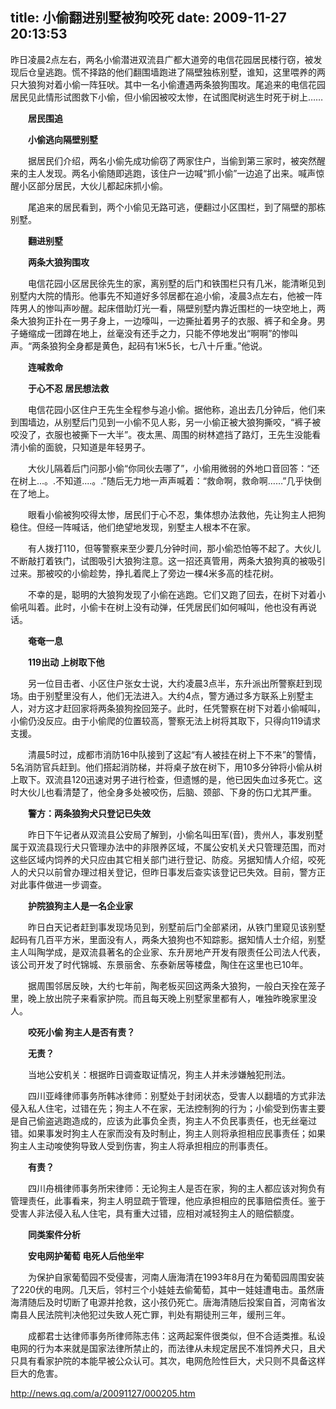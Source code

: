 title: 小偷翻进别墅被狗咬死
date: 2009-11-27 20:13:53
---

<p>
	昨日凌晨2点左右，两名小偷潜进双流县广都大道旁的电信花园居民楼行窃，被发现后仓皇逃跑。慌不择路的他们翻围墙跑进了隔壁独栋别墅，谁知，这里喂养的两只大狼狗对着小偷一阵狂吠。其中一名小偷遭遇两条狼狗围攻。尾追来的电信花园居民见此情形试图救下小偷，但小偷因被咬太惨，在试图爬树逃生时死于树上&hellip;&hellip;</p>
<p>
	　　<strong>居民围追</strong></p>
<p>
	　　<strong>小偷逃向隔壁别墅</strong></p>
<p>
	　　据居民们介绍，两名小偷先成功偷窃了两家住户，当偷到第三家时，被突然醒来的主人发现。两名小偷随即逃跑，该住户一边喊&ldquo;抓小偷&rdquo;一边追了出来。喊声惊醒小区部分居民，大伙儿都起床抓小偷。</p>
<p>
	　　尾追来的居民看到，两个小偷见无路可逃，便翻过小区围栏，到了隔壁的那栋别墅。</p>
<p>
	　　<strong>翻进别墅</strong></p>
<p>
	　　<strong>两条大狼狗围攻</strong></p>
<p>
	　　电信花园小区居民徐先生的家，离别墅的后门和铁围栏只有几米，能清晰见到别墅内大院的情形。他事先不知道好多邻居都在追小偷，凌晨3点左右，他被一阵阵男人的惨叫声吵醒。起床借助灯光一看，隔壁别墅内靠近围栏的一块空地上，两条大狼狗正扑在一男子身上，一边嚎叫，一边撕扯着男子的衣服、裤子和全身。男子蜷缩成一团蹲在地上，丝毫没有还手之力，只能不停地发出&ldquo;啊啊&rdquo;的惨叫声。&ldquo;两条狼狗全身都是黄色，起码有1米5长，七八十斤重。&rdquo;他说。</p>
<p>
	　　<strong>连喊救命</strong></p>
<p>
	　　<strong>于心不忍 居民想法救</strong></p>
<p>
	　　电信花园小区住户王先生全程参与追小偷。据他称，追出去几分钟后，他们来到围墙边，从别墅后门见到一小偷不见人影，另一小偷正被大狼狗撕咬，&ldquo;裤子被咬没了，衣服也被撕下一大半&rdquo;。夜太黑、周围的树林遮挡了路灯，王先生没能看清小偷的面貌，只知道是年轻男子。</p>
<p>
	　　大伙儿隔着后门问那小偷&ldquo;你同伙去哪了&rdquo;，小偷用微弱的外地口音回答：&ldquo;还在树上...。.不知道....。.&rdquo;随后无力地一声声喊着：&ldquo;救命啊，救命啊&hellip;&hellip;&rdquo;几乎快倒在了地上。</p>
<p>
	　　眼看小偷被狗咬得太惨，居民们于心不忍，集体想办法救他，先让狗主人把狗稳住。但经一阵喊话，他们绝望地发现，别墅主人根本不在家。</p>
<p>
	　　有人拨打110，但等警察来至少要几分钟时间，那小偷恐怕等不起了。大伙儿不断敲打着铁门，试图吸引大狼狗注意。这一招还真管用，两条大狼狗真的被吸引过来。那被咬的小偷趁势，挣扎着爬上了旁边一棵4米多高的桂花树。</p>
<p>
	　　不幸的是，聪明的大狼狗发现了小偷在逃跑。它们又跑了回去，在树下对着小偷吼叫着。此时，小偷卡在树上没有动弹，任凭居民们如何喊叫，他也没有再说话。</p>
<p>
	　　<strong>奄奄一息</strong></p>
<p>
	　　<strong>119出动 上树取下他</strong></p>
<p>
	　　另一位目击者、小区住户张女士说，大约凌晨3点半，东升派出所警察赶到现场。由于别墅里没有人，他们无法进入。大约4点，警方通过多方联系上别墅主人，对方这才赶回家将两条狼狗拴回笼子。此时，任凭警察在树下对着小偷喊叫，小偷仍没反应。由于小偷爬的位置较高，警察无法上树将其取下，只得向119请求支援。</p>
<p>
	　　清晨5时过，成都市消防16中队接到了这起&ldquo;有人被挂在树上下不来&rdquo;的警情，5名消防官兵赶到。他们搭起消防梯，并将桌子放在树下，用10多分钟将小偷从树上取下。双流县120迅速对男子进行检查，但遗憾的是，他已因失血过多死亡。这时大伙儿也看清楚了，他全身多处被咬伤，后脑、颈部、下身的伤口尤其严重。</p>
<p>
	　　<strong>警方：两条狼狗犬只登记已失效</strong></p>
<p>
	　　昨日下午记者从双流县公安局了解到，小偷名叫田军(音)，贵州人，事发别墅属于双流县现行犬只管理办法中的非限养区域，不属公安机关犬只管理范围，而对这些区域内饲养的犬只应由其它相关部门进行登记、防疫。另据知情人介绍，咬死人的犬只以前曾办理过相关登记，但昨日事发后查实该登记已失效。目前，警方正对此事件做进一步调查。</p>
<p>
	　　<strong>护院狼狗主人是一名企业家</strong></p>
<p>
	　　昨日白天记者赶到事发现场见到，别墅前后门全部紧闭，从铁门里窥见该别墅起码有几百平方米，里面没有人，两条大狼狗也不知踪影。据知情人士介绍，别墅主人叫陶学成，是双流县著名的企业家、东升房地产开发有限责任公司法人代表，该公司开发了时代锦城、东景丽舍、东泰新居等楼盘，陶住在这里也已10年。</p>
<p>
	　　据周围邻居反映，大约七年前，陶老板买回这两条大狼狗，一般白天拴在笼子里，晚上放出院子来看家护院。而且每天晚上别墅家里都有人，唯独昨晚家里没人。</p>
<p>
	　　<strong>咬死小偷 狗主人是否有责？</strong></p>
<p>
	　　<strong>无责？</strong></p>
<p>
	　　当地公安机关：根据昨日调查取证情况，狗主人并未涉嫌触犯刑法。</p>
<p>
	　　四川亚峰律师事务所韩冰律师：别墅处于封闭状态，受害人以翻墙的方式非法侵入私人住宅，过错在先；狗主人不在家，无法控制狗的行为；小偷受到伤害主要是自己偷盗逃跑造成的，应该为此事负全责，狗主人不负民事责任，也无丝毫过错。如果事发时狗主人在家而没有及时制止，狗主人则将承担相应民事责任；如果狗主人主动唆使狗导致人受到伤害，狗主人将承担相应的刑事责任。</p>
<p>
	　　<strong>有责？</strong></p>
<p>
	　　四川舟楫律师事务所宋律师：无论狗主人是否在家，狗的主人都应该对狗负有管理责任，此事看来，狗主人明显疏于管理，他应承担相应的民事赔偿责任。鉴于受害人非法侵入私人住宅，具有重大过错，应相对减轻狗主人的赔偿额度。</p>
<p>
	　　<strong>同类案件分析</strong></p>
<p>
	　　<strong>安电网护葡萄 电死人后他坐牢</strong></p>
<p>
	　　为保护自家葡萄园不受侵害，河南人唐海清在1993年8月在为葡萄园周围安装了220伏的电网。几天后，邻村三个小娃娃去偷葡萄，其中一娃娃遭电击。虽然唐海清随后及时切断了电源并抢救，这小孩仍死亡。唐海清随后投案自首，河南省汝南县人民法院判决他犯过失致人死亡罪，判处有期徒刑三年，缓刑三年。</p>
<p>
	　　成都君士达律师事务所律师陈志伟：这两起案件很类似，但不合适类推。私设电网的行为本来就是国家法律所禁止的，而法律从未规定居民不准饲养犬只，且犬只具有看家护院的本能早被公众认可。其次，电网危险性巨大，犬只则不具备这样巨大的危害。</p>
<p>
	<a href="http://news.qq.com/a/20091127/000205.htm">http://news.qq.com/a/20091127/000205.htm</a></p>
